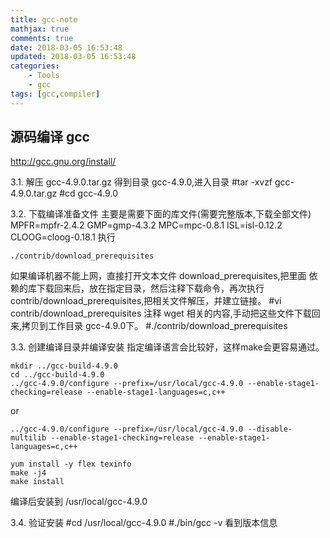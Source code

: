 ```yaml
---
title: gcc-note
mathjax: true
comments: true
date: 2018-03-05 16:53:48
updated: 2018-03-05 16:53:48
categories:
    - Tools
    - gcc
tags: [gcc,compiler]
---
```


## 源码编译 gcc
http://gcc.gnu.org/install/

3.1. 解压 gcc-4.9.0.tar.gz
得到目录 gcc-4.9.0,进入目录
#tar -xvzf gcc-4.9.0.tar.gz
#cd gcc-4.9.0

3.2. 下载编译准备文件
主要是需要下面的库文件(需要完整版本,下载全部文件)
MPFR=mpfr-2.4.2
GMP=gmp-4.3.2
MPC=mpc-0.8.1
ISL=isl-0.12.2
CLOOG=cloog-0.18.1
执行
```
./contrib/download_prerequisites
```
如果编译机器不能上网，直接打开文本文件 download_prerequisites,把里面
依赖的库下载回来后，放在指定目录，然后注释下载命令，再次执行
contrib/download_prerequisites,把相关文件解压，并建立链接。
#vi contrib/download_prerequisites
注释 wget 相关的内容,手动把这些文件下载回来,拷贝到工作目录 gcc-4.9.0下。
#./contrib/download_prerequisites

3.3. 创建编译目录并编译安装
指定编译语言会比较好，这样make会更容易通过。
```
mkdir ../gcc-build-4.9.0
cd ../gcc-build-4.9.0
../gcc-4.9.0/configure --prefix=/usr/local/gcc-4.9.0 --enable-stage1-checking=release --enable-stage1-languages=c,c++
```
or
```
../gcc-4.9.0/configure --prefix=/usr/local/gcc-4.9.0 --disable-multilib --enable-stage1-checking=release --enable-stage1-languages=c,c++
```

```
yum install -y flex texinfo
make -j4
make install
```

编译后安装到  /usr/local/gcc-4.9.0

3.4. 验证安装
#cd /usr/local/gcc-4.9.0
#./bin/gcc -v
看到版本信息
